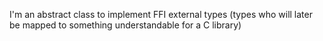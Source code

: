 I'm an abstract class to implement FFI external types (types who will later be mapped to something understandable for a C library)